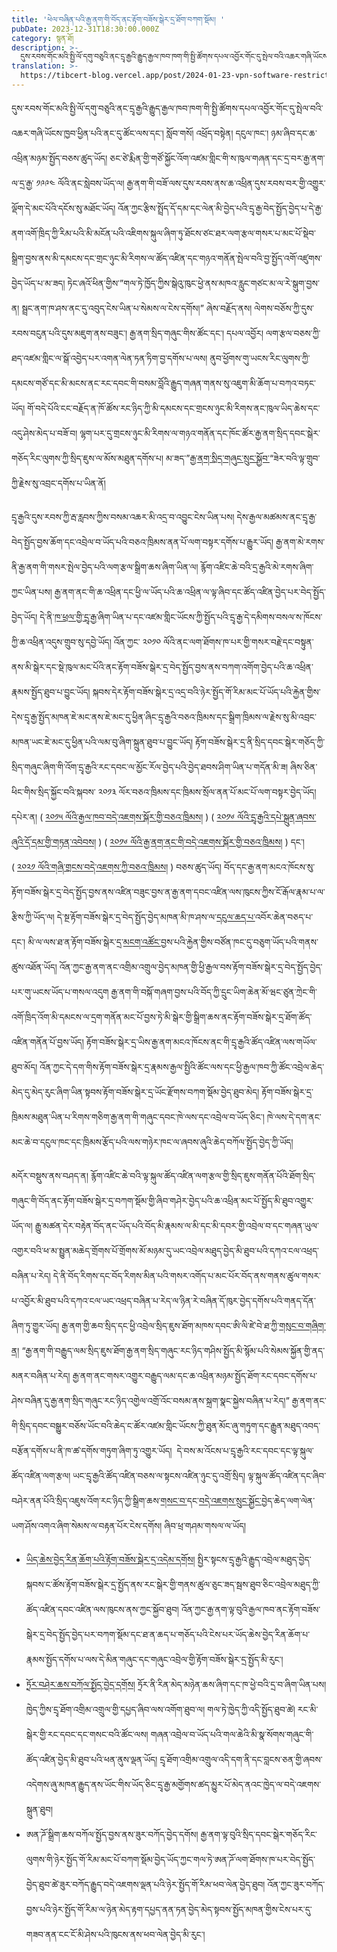 ```yaml
---
title: 'ཕེལ་བཞིན་པའི་རྒྱ་ནག་གི་བོད་ནང་རྟོག་བཟོས་སྒེར་དྲ་ཐོག་བཀག་སྡོམ། '
pubDate: 2023-12-31T18:30:00.000Z
category: སྙན་ཐོ།
description: >-
  དུས་རབས་གོང་མའི་སྤྱི་ལོ་དགུ་བཅུའི་ནང་དྲྭ་རྒྱའི་རྒྱུད་རྒྱལ་ཁབ་ཁག་གི་སྤྱི་ཚོགས་དཔལ་འབྱོར་གོང་དུ་སྤེལ་བའི་འཆར་གཞི་ཡོངས་ཁྱབ་ཕྱིན་པའི་ནང་དུ་ཚོང་ལས་དང་།
translation: >-
  https://tibcert-blog.vercel.app/post/2024-01-23-vpn-software-restrictions-in-tibet/
---
```


དུས་རབས་གོང་མའི་སྤྱི་ལོ་དགུ་བཅུའི་ནང་དྲྭ་རྒྱའི་རྒྱུད་རྒྱལ་ཁབ་ཁག་གི་སྤྱི་ཚོགས་དཔལ་འབྱོར་གོང་དུ་སྤེལ་བའི་འཆར་གཞི་ཡོངས་ཁྱབ་ཕྱིན་པའི་ནང་དུ་ཚོང་ལས་དང་། སློབ་གསོ། འཕྲོད་བསྟེན། དངུལ་ཁང་། ཉམ་ཞིབ་དང་ཆ་འཕྲིན་མཉམ་སྤྱོད་བཅས་ཚུད་ཡོད། ཅང་ཙེ་རྨིན་གྱི་གཙོ་སྐྱོང་འོག་འཛམ་གླིང་གི་ས་ཁུལ་གཞན་དང་དྲ་བར་རྒྱ་ནག་ལ་དྲ་རྒྱ་ ༡༩༩༤ ལོའི་ནང་སླེབས་ཡོད་ལ། རྒྱ་ནག་གི་བཟོ་ལས་དུས་རབས་ནས་ཆ་འཕྲིན་དུས་རབས་བར་གྱི་འགྱུར་ལྡོག་དེ་མང་པོའི་དངོས་སུ་མཐོང་ཡོད། འོན་ཀྱང་རྩིས་སྤྲོད་དོ་དམ་དང་ལེན་མི་བྱེད་པའི་དྲྭ་རྒྱ་བེད་སྤྱོད་བྱེད་པ་དེ་རྒྱ་ནག་འགོ་ཁྲིད་ཀྱི་རིམ་པའི་མི་མངོན་པའི་འཇིགས་སྐུལ་ཞིག་ཏུ་ཐོངས་ཙང་ཐར་ལག་རྩལ་གསར་པ་མང་པོ་སྡེབ་སྒྲིག་བྱས་ནས་མི་དམངས་དང་གྲང་ཉུང་མི་རིགས་ལ་ཚོད་འཛིན་དང་གཉའ་གནོན་སྤེལ་བའི་བྱ་སྤྱོད་འགོ་འཛུགས་བྱེད་ཡོད་པ་མ་ཟད། ཏེང་ཞའོ་ཕིན་གྱིས་”གལ་ཏེ་ཁྱོད་ཀྱིས་སྒེའུ་ཁུང་ཕྱེ་ནས་མཁའ་རླུང་གཙང་མ་ལ་རེ་སྒུག་བྱས་ན། སྦྲང་ནག་ཁ་ཤས་ནང་དུ་འབུད་ངེས་ཡིན་པ་སེམས་ལ་ངེས་དགོས།” ཞེས་བརྗོད་ནས། ལེགས་བཅོས་ཀྱི་དུས་རབས་བངུན་པའི་དུས་མཇུག་ནས་བཟུང་། རྒྱ་ནག་སྲིད་གཞུང་གིས་ཚོང་དང་། དཔལ་འབྱོར། ལག་རྩལ་བཅས་ཀྱི་ཐད་འཛམ་གླིང་ལ་སྒོ་འབྱེད་པར་འགན་ལེན་ཏན་ཏིག་བྱ་དགོས་པ་ལས། ནུབ་ཕྱོགས་གུ་ཡངས་རིང་ལུགས་ཀྱི་དམངས་གཙོ་དང་མི་མངས་ནང་རང་དབང་གི་བསམ་བློའི་རྒྱུད་གཞན་གནས་སུ་འཇུག་མི་ཆོག་པ་བཀའ་བཏང་ཡོད། གོ་བདེ་པོའི་ངང་བརྗོད་ན་ཁོ་ཚོས་རང་ཉིད་ཀྱི་མི་དམངས་དང་གྲངས་ཉུང་མི་རིགས་ནང་ཁུལ་ཡིད་ཆེས་དང་འདུ་ཤེས་མེད་པ་བཟོ་བ། ལྷག་པར་དུ་གྲངས་ཉུང་མི་རིགས་ལ་གཉའ་གནོན་དང་ཁོང་ཚོར་རྒྱ་ནག་སྲིད་དབང་སྒེར་གཅོད་རིང་ལུགས་ཀྱི་སྲིད་ཇུས་ལ་མོས་མཐུན་དགོས་པ། མ་ཟད་”[རྒྱ་ནག་སྲིད་གཞུང་སྲུང་སྐྱོབ་](https://www.brookings.edu/articles/protect-the-party-chinas-growing-influence-in-the-developing-world/)“ཟེར་བའི་ལྟ་གྲུབ་ཀྱི་རྗེས་སུ་འབྲང་དགོས་པ་ཡིན་ནོ།

དྲྭ་རྒྱའི་དུས་རབས་ཀྱི་རྦ་རླབས་ཀྱིས་བསམ་འཆར་མི་འདྲ་བ་འབྱུང་ངེས་ཡིན་པས། དེས་རྒྱལ་མཚམས་ནང་དྲྭ་རྒྱ་བེད་སྤྱོད་བྱས་ཆོག་དང་འབྲེལ་བ་ཡོད་པའི་བཅའ་ཁྲིམས་ནན་པོ་ལག་བསྟར་དགོས་པ་རྒྱུར་ཡོད། རྒྱ་ནག་མེ་རགས་ནི་རྒྱ་ནག་གི་གསར་སྤེལ་བྱེད་པའི་ལག་རྩལ་སྒྲིག་ཆས་ཞིག་ཡིན་ལ། རྙོག་འཛིང་ཆེ་བའི་དྲ་རྒྱའི་མེ་རགས་ཞིག་ཀྱང་ཡིན་པས། རྒྱ་ནག་ནང་གི་ཆ་འཕྲིན་དང་ཕྱི་ལ་ཡོད་པའི་ཆ་འཕྲིན་ལ་ལྟ་ཞིབ་དང་ཚོད་འཛིན་བྱེད་པར་བེད་སྤྱོད་བྱེད་ཡོད། དེ་ནི་[ཁ་ཕྲལ་གྱི་དྲྭ་རྒྱ་](https://www.verdict.co.uk/what-is-the-splinternet-and-why-does-it-matter/)ཞིག་ཡིན་པ་དང་འཛམ་གླིང་ཡོངས་ཀྱི་སྤྱོད་པའི་དྲྭ་རྒྱ་དེ་དམིགས་བསལ་ས་ཁོངས་ཀྱི་ཆ་འཕྲིན་འདུས་གྲུབ་སུ་དབྱེ་ཡོད། འོན་ཀྱང་ ༢༠༡༠ ལོའི་ནང་ལག་ཐོགས་ཁ་པར་གྱི་གསར་བརྗེ་དང་བསྟུན་ནས་མི་སྒེར་དང་སྡེ་ཁུལ་མང་པོའི་ནང་རྟོག་བཟོས་སྒེར་དྲ་བེད་སྤྱོད་བྱས་ནས་བཀག་འགོག་བྱེད་པའི་ཆ་འཕྲིན་རྣམས་སྤྱོད་ཐུབ་པ་བྱུང་ཡོད། སྐབས་དེར་རྟོག་བཟོས་སྒེར་དྲ་འདྲ་བའི་ཉེར་སྤྱོད་གོ་རིམ་མང་པོ་ཡོད་པའི་རྐྱེན་གྱིས་དེས་དྲྭ་རྒྱ་སྤྱོད་མཁན་ཇེ་མང་ནས་ཇེ་མང་དུ་ཕྱིན་ཞིང་དྲྭ་རྒྱའི་བཅའ་ཁྲིམས་དང་སྒྲིག་ཁྲིམས་ལ་རྗེས་སུ་མི་འབྲང་མཁན་ཡང་ཇེ་མང་དུ་ཕྱིན་པའི་ལམ་བུ་ཞིག་སྐྲུན་ཐུབ་པ་བྱུང་ཡོད། རྟོག་བཟོས་སྒེར་དྲ་ནི་སྲིད་དབང་སྒེར་གཅོད་ཀྱི་སྲིད་གཞུང་ཞིག་གི་འོག་དྲྭ་རྒྱའི་རང་དབང་ལ་མྱོང་རོལ་བྱེད་པའི་བྱེད་ཐབས་ཤིག་ཡིན་པ་གདོན་མི་ཟ། ཞིས་ཅིན་ཕིང་གིས་སྲིད་སྐྱོང་བའི་སྐབས་ ༢༠༡༣ ལོར་བཅའ་ཁྲིམས་དང་ཁྲིམས་སྲོལ་ནན་པོ་མང་པོ་ལག་བསྟར་བྱེད་ཡོད། དཔེར་ན། ( [༢༠༡༥ ལོའི་རྒྱལ་ཁབ་བདེ་འཇགས་སྐོར་གྱི་བཅའ་ཁྲིམས།](https://www.theguardian.com/world/2015/jul/01/china-national-security-law-internet-regulation-cyberspace-xi-jinping) ) ( [༢༠༡༦ ལོའི་དྲྭ་རྒྱའི་དཔེ་སྐྲུན་ཞབས་ཞུའི་དོ་དམ་གྱི་གཏན་འབེབས།](https://digichina.stanford.edu/work/online-publishing-service-management-rules/) ) ( [༢༠༡༦ ལོའི་རྒྱ་ནག་ནང་གི་བདེ་འཇགས་སྐོར་གྱི་བཅའ་ཁྲིམས།](https://digichina.stanford.edu/work/translation-cybersecurity-law-of-the-peoples-republic-of-china-effective-june-1-2017/) ) དང་། ( [༢༠༢༡ ལོའི་གཞི་གྲངས་བདེ་འཇགས་ཀྱི་བཅའ་ཁྲིམས།](https://www.china-briefing.com/news/a-close-reading-of-chinas-data-security-law-in-effect-sept-1-2021/) ) བཅས་ཚུད་ཡོད། བོད་དང་རྒྱ་ནག་མངའ་ཁོངས་སུ་རྟོག་བཟོས་སྒེར་དྲ་བེད་སྤྱོད་བྱས་ནས་འཛིན་བཟུང་བྱས་ན་རྒྱ་ནག་དབང་འཛིན་ལས་ཁུངས་ཀྱིས་ངོ་རྒོལ་རྣམ་པ་ལ་རྩིས་ཀྱི་ཡོད་ལ། དེ་སྔ་རྟོག་བཟོས་སྒེར་དྲ་བེད་སྤྱོད་བྱེད་མཁན་མི་ཁ་ཤས་ལ་[དངུལ་ཆད་པ་](https://coinnounce.com/fine-imposed-chinese-worker-vpn-usage/)འབོར་ཆེན་བཅད་པ་དང་། མི་ལ་ལས་ཐ་ན་རྟོག་བཟོས་སྒེར་དྲ་[མངག་འཚོང་](https://www.rfa.org/english/news/china/suspended-10112018145444.html)བྱས་པའི་རྐྱེན་གྱིས་བཙོན་ཁང་དུ་བཅུག་ཡོད་པའི་གནས་ཚུས་འཐོན་ཡོད། འོན་ཀྱང་རྒྱ་ནག་ནང་འགྲིམ་འགྲུལ་བྱེད་མཁན་གྱི་ཕྱི་རྒྱལ་བས་རྟོག་བཟོས་སྒེར་དྲ་བེད་སྤྱོད་བྱེད་པར་གུ་ཡངས་ཡོད་པ་གསལ་འདུག རྒྱ་ནག་གི་བསྐོ་གཞག་བྱས་པའི་བོད་ཀྱི་དྲུང་ཡིག་ཆེན་མོ་ཝང་ཙུན་ཀྲེང་གི་འགོ་ཁྲིད་འོག་མི་དམངས་ལ་དྲག་གནོན་མང་པོ་བྱས་ཏེ་མི་སྒེར་གྱི་སྒྲིག་ཆས་ནང་རྟོག་བཟོས་སྒེར་དྲ་ཐོག་ཚོད་འཛིན་གནོན་པོ་བྱས་ཡོད། རྟོག་བཟོས་སྒེར་དྲ་ཡིས་རྒྱ་ནག་མངའ་ཁོངས་ནང་གི་དྲྭ་རྒྱའི་ཚོད་འཛིན་ལས་གཡོལ་ཐུབ་མོད། འོན་ཀྱང་དེ་དག་གིས་རྟོག་བཟོས་སྒེར་དྲ་རྣམས་རྒྱལ་སྤྱིའི་ཚོང་ལས་དང་ཕྱི་རྒྱལ་ཁབ་ཀྱི་ཚོང་འབྲེལ་ཆེད་མེད་དུ་མེད་རུང་ཞིག་ཡིན་སྟབས་རྟོག་བཟོས་སྒེར་དྲ་ཡོང་རྫོགས་བཀག་སྡོམ་བྱེད་ཐུབ་མེད། རྟོག་བཟོས་སྒེར་དྲ་ཁྲིམས་མཐུན་ཡིན་པ་རིགས་གཅིག་རྒྱ་ནག་གི་གཞུང་དབང་ཁེ་ལས་དང་འབྲེལ་བ་ཡོད་ཅིང་། ཁེ་ལས་དེ་དག་ནང་མང་ཆེ་བ་དངུལ་ཁང་དང་ཁྲིམས་རྩོད་པའི་ལས་གཉེར་ཁང་ལ་ཞབས་ཞུའི་ཆེད་བཀོལ་སྤྱོད་བྱེད་ཀྱི་ཡོད།

མདོར་བསྡུས་ནས་བཤད་ན། རྙོག་འཛིང་ཆེ་བའི་ལྟ་སྐུལ་ཚོད་འཛིན་ལག་རྩལ་གྱི་སྲིད་ཇུས་གནོན་པོའི་ཐོག་སྲིད་གཞུང་གི་བོད་ནང་རྟོག་བཟོས་སྒེར་དྲ་བཀག་སྡོམ་གྱི་ཞིབ་གཤེར་བྱེད་པའི་ཆ་འཕྲིན་མང་པོ་སྤྱོད་མི་ཐུབ་འགྱུར་ཡོད་ལ། རྒྱུ་མཚན་དེར་བརྟེན་བོད་ནང་ཡོད་པའི་བོད་མི་རྣམས་ལ་མི་དང་མི་དབར་གྱི་འབྲེལ་བ་དང་གཞན་ཡུལ་འགྱར་བའི་ཕ་མ་སྤྱུན་མཆེད་གྲོགས་པོ་གྲོགས་མོ་མཉམ་དུ་ཡང་འབྲེལ་མཐུད་བྱེད་མི་ཐུབ་པའི་དཀའ་ངལ་འཕྲད་བཞིན་པ་རེད། དེ་ནི་བོད་རིགས་དང་བོད་རིགས་མིན་པའི་གསར་འགོད་པ་མང་པོར་བོད་ནས་གནས་ཚུལ་གསར་པ་འབྱོར་མི་ཐུབ་པའི་དཀའ་ངལ་ཡང་འཕྲད་བཞིན་པ་རེད་ལ་ཉིན་རེ་བཞིན་དོ་ཁུར་བྱེད་དགོས་པའི་གནད་དོན་ཞིག་ཏུ་གྱུར་ཡོད། རྒྱ་ནག་གྱི་ཆབ་སྲིད་དང་ཕྱི་འབྲེལ་སྲིད་ཇུས་ཐོག་མཁས་དབང་ཨི་ལི་ཛེ་བེ་ཐ་ཀྱི་[གསུང་བ་གཞིག་ན](https://www.cfr.org/backgrounder/media-censorship-china)། “རྒྱ་ནག་གི་བརྒྱུད་ལམ་སྲིད་ཇུས་ཐོག་རྒྱ་ནག་སྲིད་གཞུང་རང་ཉིད་གཤིས་སྤྱོད་མི་སྙོམ་པའི་སེམས་སྐྱོན་གྱི་ནད་མནར་བཞིན་པ་རེད། རྒྱ་ནག་ནང་གསར་འགྱུར་བརྒྱུད་ལམ་དང་ཆ་འཕྲིན་མཉམ་སྤྱོད་ཐོག་རང་དབང་དགོས་པ་ཤེས་བཞིན་དུ་རྒྱ་ནག་སྲིད་གཞུང་རང་ཉིད་འགྱེལ་འགྲོ་འོང་བསམ་ནས་སྐྲག་སྣང་སྐྱེས་བཞིན་པ་རེད།” རྒྱ་ནག་ནང་གི་སྲིད་དབང་བསྒྱུར་བཅོས་ཡོང་བའི་ཆེད་ང་ཚོར་འཛམ་གླིང་ཡོངས་ཀྱི་ཐུན་མོང་ཞུ་གཏུག་དང་རྒྱུན་མཐུད་འབད་བརྩོན་དགོས་པ་ནི་ཁ་ཚ་དགོས་གཏུག་ཞིག་ཏུ་འགྱུར་ཡོད།  དེ་བས་མ་འོངས་པ་དྲྭ་རྒྱའི་རང་དབང་དང་ལྟ་སྐུལ་ཚོད་འཛིན་ལག་རྩལ། ཡང་དྲྭ་རྒྱའི་ཚོད་འཛིན་བཅས་ལ་སྟངས་འཛིན་ཉུང་དུ་འགྲོ་སྲིད། ལྟ་སྐུལ་ཚོད་འཛིན་དང་ཞིབ་བཤེར་ནན་པོའི་སྲིད་འཇུས་འོག་རང་ཉིད་ཀྱི་སྒྲིག་ཆས་[གསང་བ་](https://learn.tibcert.org/knowledge-base/7-easy-steps-to-take-to-protect-your-data/)དང་[བདེ་འཇགས་སྲུང་སྐྱོང་](https://learn.tibcert.org/knowledge-base/why-mobile-security-is-important/)བྱེད་ཆེད་ལག་ལེན་ཡག་ཤོས་འགའ་ཞིག་སེམས་ལ་བརྟན་པོར་ངེས་དགོས། ཞིབ་ཕྲ་གཤམ་གསལ་ལ་ཡོད།

* [ཡིད་ཆེས་བྱེད་རིན་ཆོག་པའི་རྟོག་བཟོས་སྒེར་དྲ་འདེམ་དགོས།](https://learn.tibcert.org/knowledge-base/how-to-install-and-set-up-vpn/) སྤྱིར་སྟངས་དྲྭ་རྒྱའི་རྒྱུད་འབྲེལ་མཐུད་བྱེད་སྐབས་ང་ཚོས་རྟོག་བཟོས་སྒེར་དྲ་སྤྱོད་ནས་རང་སྒེར་གྱི་གནས་ཚུལ་ཅུང་ཟད་སྦས་ཐུབ་ཅིང་འབྲེལ་མཐུད་ཀྱི་ཚོད་འཛིན་དབང་འཛིན་ལས་ཁུངས་ནས་ཀྱང་སྐྱོབ་ཐུབ། འོན་ཀྱང་རྒྱ་ནག་ལྟ་བུའི་རྒྱལ་ཁབ་ནང་རྟོག་བཟོས་སྒེར་དྲ་བེད་སྤྱོད་བྱེད་པར་བཀག་སྡོམ་དང་ཐ་ན་ཆད་པ་གཅོད་པའི་ངེས་པར་ཡོད་ཆེས་བྱེད་རིན་ཆོག་པ་རྣམས་སྤྱོད་དགོས་པ་ལས་དེ་མིན་གཞུང་དང་གཞུང་འབྲེལ་གྱི་རྟོག་བཟོས་སྒེར་དྲ་སྤྱོད་མི་རུང་།
* [ཏྲོར་བཤེར་ཆས་བཀོལ་སྤྱོད་བྱེད་དགོས།](https://www.pandasecurity.com/en/mediacenter/tor-vs-vpn/) ཏྲོར་ནི་རིན་མེད་མཉེན་ཆས་ཞིག་དང་ཁ་ཕྱེ་བའི་དྲ་བ་ཞིག་ཡིན་པས། ཁྱེད་ཀྱིས་དྲྭ་ཐོག་འགྲིམ་འགྲུལ་གྱི་དཔྱད་ཞིབ་ལས་འགོག་ཐུབ་ལ། གལ་ཏེ་ཁྱེད་ཀྱི་འདི་སྤྱོད་ཐུབ་ཚེ། རང་མི་སྒེར་གྱི་རང་དབང་དང་གསང་བའི་ཚོང་ལས། གཞན་འབྲེལ་བ་ཡོད་པའི་གལ་ཆེའི་མི་སྣ་སོགས་གཞུང་གི་ཚོད་འཛིན་བྱེད་མི་ཐུབ་པའི་ཕན་ནུས་ལྡན་ཡོད། དྲྭ་ཐོག་འགྲིམ་འགྲུལ་འདི་དག་ནི་དང་བླངས་ཅན་གྱི་ཞབས་འདེགས་ཞུ་མཁན་རྒྱུད་ནས་ཡོང་གིས་ཡོད་ཅིང་དྲྭ་རྒྱ་མགྱོགས་ཚད་མྱུར་པོ་མེད་ནའང་ཁྱེད་ལ་བདེ་འཇགས་སྐྲུན་ཐུབ།
* ཨན་ཌོ་སྒྲིག་ཆས་བཀོལ་སྤྱོད་བྱས་ནས་ཟུར་བཀོད་བྱེད་དགོས། རྒྱ་ནག་ལྟ་བུའི་སྲིད་དབང་སྒེར་གཅོད་རིང་ལུགས་གི་ཉེར་སྤྱོད་གོ་རིམ་མང་པོ་བཀག་སྡོམ་བྱེད་ཡོད་ཀྱང་གལ་ཏེ་ཨན་ཌོ་ལག་ཐོགས་ཁ་པར་བེད་སྤྱོད་བྱེད་ཐུབ་ཚེ་ཟུར་བཀོད་རྒྱུད་བདེ་འཇགས་ལྡན་པའི་ཉེར་སྤྱོད་གོ་རིམ་ཕབ་ལེན་བྱེད་ཐུབ། འོན་ཀྱང་ཟུར་བཀོད་བྱས་པའི་ཉེར་སྤྱོད་གོ་རིམ་ལ་ཉེན་མེད་རྟག་དཔྱད་ནན་ཏན་བྱེད་མེད་སྟབས་སྤྱོད་མཁན་གྱིས་ངེས་པར་དུ་གཟབ་ནན་ངང་ངོ་མི་ཤེས་པའི་ཁུངས་ནས་ཕབ་ལེན་བྱེད་མི་རུང་།
